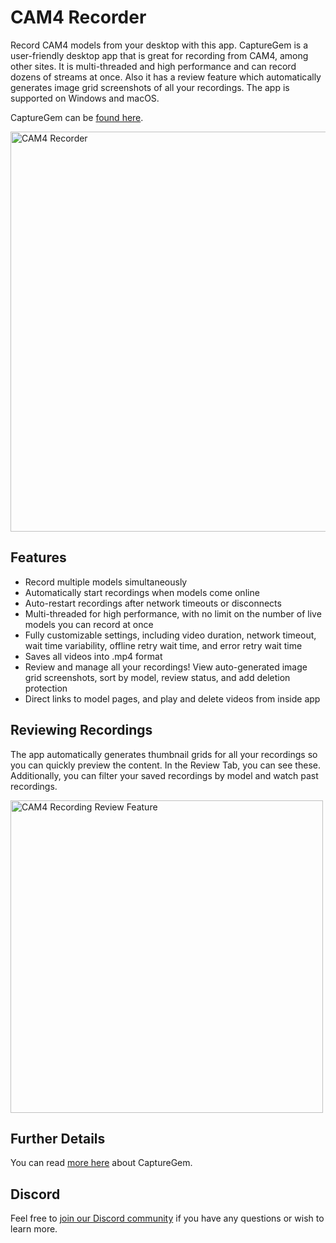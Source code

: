 # CAM4 Recorder

Record CAM4 models from your desktop with this app. CaptureGem is a user-friendly desktop app that is great for recording from CAM4, among other sites. It is multi-threaded and high performance and can record dozens of streams at once. Also it has a review feature which automatically generates image grid screenshots of all your recordings.
The app is supported on Windows and macOS.

CaptureGem can be [found here](https://www.capturegem.com).

<img src="https://github.com/vrcamrecordings/CAM4-recorder/assets/155075920/49abfa9e-8db8-4e05-8387-46ade3119d05" alt="CAM4 Recorder" width="640">

## Features

* Record multiple models simultaneously
* Automatically start recordings when models come online
* Auto-restart recordings after network timeouts or disconnects
* Multi-threaded for high performance, with no limit on the number of live models you can record at once
* Fully customizable settings, including video duration, network timeout, wait time variability, offline retry wait time, and error retry wait time
* Saves all videos into .mp4 format
* Review and manage all your recordings! View auto-generated image grid screenshots, sort by model, review status, and add deletion protection
* Direct links to model pages, and play and delete videos from inside app

## Reviewing Recordings

The app automatically generates thumbnail grids for all your recordings so you can quickly preview the content. In the Review Tab, you can see these. Additionally, you can
filter your saved recordings by model and watch past recordings.

<img width="500" src="https://github.com/vrcamrecordings/CAM4-recorder/assets/155075920/566aa9f0-45be-458b-89b1-450dad8d4e7a" alt="CAM4 Recording Review Feature">


## Further Details

You can read [more here](https://www.capturegem.com) about CaptureGem.

## Discord

Feel free to [join our Discord community](https://discord.gg/HycTXz8GvA) if you have any questions or wish to learn more.
